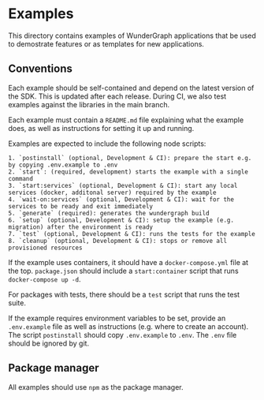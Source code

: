 # Examples

This directory contains examples of WunderGraph applications that be used
to demostrate features or as templates for new applications.

## Conventions

Each example should be self-contained and depend on the latest version of the SDK.
This is updated after each release. During CI, we also test examples against the
libraries in the main branch.

Each example must contain a `README.md` file explaining what the example does, as well as
instructions for setting it up and running.

Examples are expected to include the following node scripts:

    1. `postinstall` (optional, Development & CI): prepare the start e.g. by copying .env.example to .env
    2. `start`: (required, development) starts the example with a single command
    3. `start:services` (optional, Development & CI): start any local services (docker, additonal server) required by the example
    4. `wait-on:services` (optional, Development & CI): wait for the services to be ready and exit immediately
    5. `generate` (required): generates the wundergraph build
    6. `setup` (optional, Development & CI): setup the example (e.g. migration) after the environment is ready
    7. `test` (optional, Development & CI): runs the tests for the example
    8. `cleanup` (optional, Development & CI): stops or remove all provisioned resources

If the example uses containers, it should have a `docker-compose.yml` file at the top. `package.json` should
include a `start:container` script that runs `docker-compose up -d`.

For packages with tests, there should be a `test` script that runs the test suite.

If the example requires environment variables to be set, provide an `.env.example` file as well as
instructions (e.g. where to create an account). The script `postinstall` should copy `.env.example` to `.env`. The `.env` file should be ignored by git.

## Package manager

All examples should use `npm` as the package manager.
